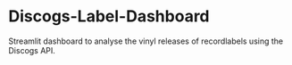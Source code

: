 # Discogs-Label-Dashboard
Streamlit dashboard to analyse the vinyl releases of recordlabels using the Discogs API.
